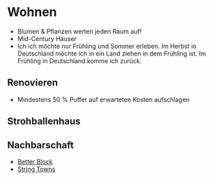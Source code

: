 # Wohnen

- Blumen & Pflanzen werten jeden Raum auf!
- Mid-Century Häuser
- Ich ich möchte nur Frühling und Sommer erleben. Im Herbst in Deutschland möchte ich in ein Land ziehen in dem Frühling ist. Im Frühling in Deutschland komme ich zurück.


## Renovieren

- Mindestens 50 % Puffer auf erwarteten Kosten aufschlagen

## Strohballenhaus

## Nachbarschaft

- [Better Block](https://www.betterblock.org/)
- [String Towns](https://www.strongtowns.org/)